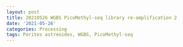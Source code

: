 ```yaml
---
layout: post
title: 20210526 WGBS PicoMethyl-seq library re-amplification 2
date: '2021-05-26'
categories: Processing
tags: Porites astreoides, WGBS, PicoMethyl-seq
---
```

